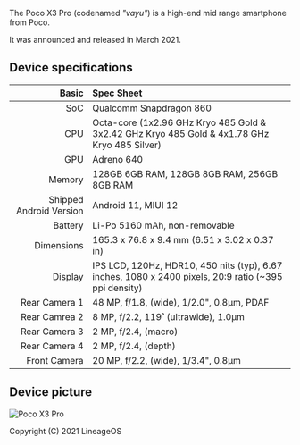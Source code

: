 The Poco X3 Pro (codenamed _"vayu"_) is a high-end mid range smartphone from Poco.

It was announced and released in March 2021.

## Device specifications

Basic   | Spec Sheet
-------:|:-------------------------
SoC     | Qualcomm Snapdragon 860
CPU     | Octa-core (1x2.96 GHz Kryo 485 Gold & 3x2.42 GHz Kryo 485 Gold & 4x1.78 GHz Kryo 485 Silver)
GPU     | Adreno 640
Memory  | 128GB 6GB RAM, 128GB 8GB RAM, 256GB 8GB RAM
Shipped Android Version | Android 11, MIUI 12
Battery | Li-Po 5160 mAh, non-removable
Dimensions | 165.3 x 76.8 x 9.4 mm (6.51 x 3.02 x 0.37 in)
Display | IPS LCD, 120Hz, HDR10, 450 nits (typ), 6.67 inches, 1080 x 2400 pixels, 20:9 ratio (~395 ppi density)
Rear Camera 1 | 48 MP, f/1.8, (wide), 1/2.0", 0.8µm, PDAF
Rear Camrea 2 | 8 MP, f/2.2, 119˚ (ultrawide), 1.0µm
Rear Camera 3 | 2 MP, f/2.4, (macro)
Rear Camera 4 | 2 MP, f/2.4, (depth)
Front Camera | 20 MP, f/2.2, (wide), 1/3.4", 0.8µm

## Device picture

![Poco X3 Pro](https://1.bp.blogspot.com/-y0LQ--wuVBI/YQoJ-vcxm3I/AAAAAAAAHA4/aKAHIZ98MGsEnH-nSz6OiKK1b-SbiyVMgCLcBGAsYHQ/s2048/poco-x3-pro.png "Poco X3 Pro")

Copyright (C) 2021 LineageOS
